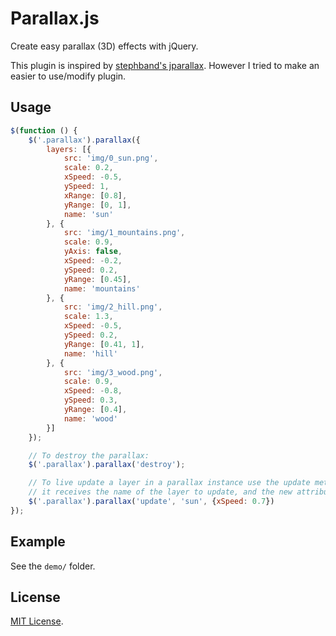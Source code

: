 # Parallax.js

Create easy parallax (3D) effects with jQuery.

This plugin is inspired by [stephband's jparallax](https://github.com/stephband/jparallax). However I tried to make an easier to use/modify plugin.

## Usage

``` javascript
$(function () {
    $('.parallax').parallax({
        layers: [{
            src: 'img/0_sun.png',
            scale: 0.2,
            xSpeed: -0.5,
            ySpeed: 1,
            xRange: [0.8],
            yRange: [0, 1],
            name: 'sun'
        }, {
            src: 'img/1_mountains.png',
            scale: 0.9,
            yAxis: false,
            xSpeed: -0.2,
            ySpeed: 0.2,
            yRange: [0.45],
            name: 'mountains'
        }, {
            src: 'img/2_hill.png',
            scale: 1.3,
            xSpeed: -0.5,
            ySpeed: 0.2,
            yRange: [0.41, 1],
            name: 'hill'
        }, {
            src: 'img/3_wood.png',
            scale: 0.9,
            xSpeed: -0.8,
            ySpeed: 0.3,
            yRange: [0.4],
            name: 'wood'
        }]
    });

    // To destroy the parallax:
    $('.parallax').parallax('destroy');

    // To live update a layer in a parallax instance use the update method,
    // it receives the name of the layer to update, and the new attributes.
    $('.parallax').parallax('update', 'sun', {xSpeed: 0.7})
});
```

## Example

See the `demo/` folder.

## License

[MIT License](http://opensource.org/licenses/MIT).
